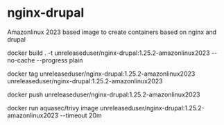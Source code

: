 # nginx-drupal

Amazonlinux 2023 based image to create containers based on nginx and drupal

docker build . -t unreleaseduser/nginx-drupal:1.25.2-amazonlinux2023 --no-cache --progress plain

docker tag unreleaseduser/nginx-drupal:1.25.2-amazonlinux2023  unreleaseduser/nginx-drupal:1.25.2-amazonlinux2023 

docker push unreleaseduser/nginx-drupal:1.25.2-amazonlinux2023 

docker run aquasec/trivy image unreleaseduser/nginx-drupal:1.25.2-amazonlinux2023 --timeout 20m